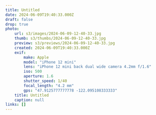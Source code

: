 ```yaml
---
title: Untitled
date: 2024-06-09T19:40:33.000Z
draft: false
drop: true
photo:
    url: s3/images/2024-06-09-12-40-33.jpg
    thumb: s3/thumbs/2024-06-09-12-40-33.jpg
    preview: s3/previews/2024-06-09-12-40-33.jpg
    created: 2024-06-09T19:40:33.000Z
    exif:
        make: Apple
        model: "iPhone 12 mini"
        lens: "iPhone 12 mini back dual wide camera 4.2mm f/1.6"
        iso: 500
        aperture: 1.6
        shutter_speed: 1/40
        focal_length: "4.2 mm"
        gps: "47.9125777777778 -122.095108333333"
    title: Untitled
    caption: null
links: []
---
```


